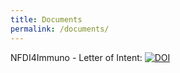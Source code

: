 ```yaml
---
title: Documents
permalink: /documents/
---
```

 
NFDI4Immuno - Letter of Intent: [![DOI](https://zenodo.org/badge/DOI/10.5281/zenodo.3987501.svg)](https://doi.org/10.5281/zenodo.3987501)
